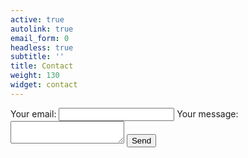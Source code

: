 ```yaml
---
active: true
autolink: true
email_form: 0
headless: true
subtitle: ''
title: Contact
weight: 130
widget: contact
---
```



<!-- modify this form HTML and place wherever you want your form -->
<form
  action="https://formspree.io/f/caspervanelteren@gmail.com"
  method="POST"
>
  <label>
    Your email:
    <input type="email" name="email">
  </label>
  <label>
    Your message:
    <textarea name="message"></textarea>
  </label>
  <!-- your other form fields go here -->
  <button type="submit">Send</button>
</form>
